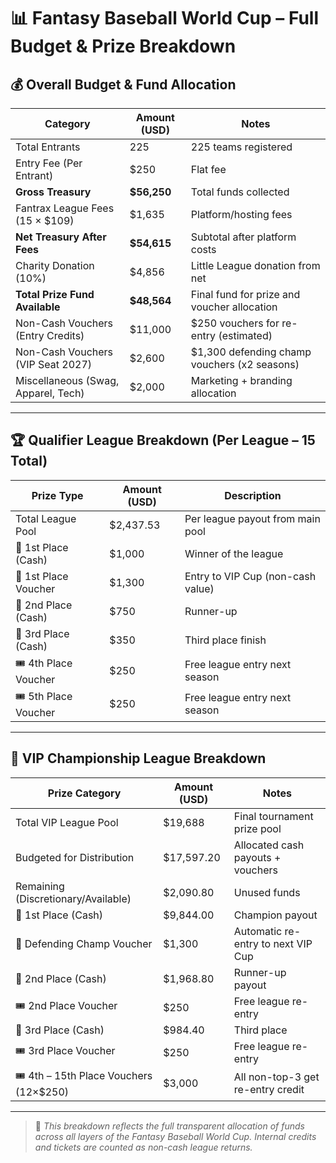 # 📊 Fantasy Baseball World Cup – Full Budget & Prize Breakdown

## 💰 Overall Budget & Fund Allocation

| Category                            | Amount (USD) | Notes                                                  |
|-------------------------------------|---------------|----------------------------------------------------------|
| Total Entrants                      | 225           | 225 teams registered                                    |
| Entry Fee (Per Entrant)             | $250          | Flat fee                                                |
| **Gross Treasury**                  | **$56,250**   | Total funds collected                                   |
| Fantrax League Fees (15 × $109)     | $1,635        | Platform/hosting fees                                   |
| **Net Treasury After Fees**         | **$54,615**   | Subtotal after platform costs                           |
| Charity Donation (10%)              | $4,856        | Little League donation from net                        |
| **Total Prize Fund Available**      | **$48,564**   | Final fund for prize and voucher allocation             |
| Non-Cash Vouchers (Entry Credits)   | $11,000       | $250 vouchers for re-entry (estimated)                  |
| Non-Cash Vouchers (VIP Seat 2027)   | $2,600        | $1,300 defending champ vouchers (x2 seasons)            |
| Miscellaneous (Swag, Apparel, Tech) | $2,000        | Marketing + branding allocation                         |

---

## 🏆 Qualifier League Breakdown (Per League – 15 Total)

| Prize Type                        | Amount (USD) | Description                                 |
|----------------------------------|---------------|---------------------------------------------|
| Total League Pool                | $2,437.53     | Per league payout from main pool            |
| 🥇 1st Place (Cash)              | $1,000        | Winner of the league                        |
| 🎫 1st Place Voucher             | $1,300        | Entry to VIP Cup (non-cash value)           |
| 🥈 2nd Place (Cash)              | $750          | Runner-up                                   |
| 🥉 3rd Place (Cash)              | $350          | Third place finish                          |
| 🎟️ 4th Place Voucher            | $250          | Free league entry next season               |
| 🎟️ 5th Place Voucher            | $250          | Free league entry next season               |

---

## 👑 VIP Championship League Breakdown

| Prize Category                         | Amount (USD) | Notes                                     |
|----------------------------------------|---------------|-------------------------------------------|
| Total VIP League Pool                  | $19,688       | Final tournament prize pool               |
| Budgeted for Distribution              | $17,597.20    | Allocated cash payouts + vouchers         |
| Remaining (Discretionary/Available)    | $2,090.80     | Unused funds                              |
| 🥇 1st Place (Cash)                    | $9,844.00     | Champion payout                           |
| 🎫 Defending Champ Voucher             | $1,300        | Automatic re-entry to next VIP Cup        |
| 🥈 2nd Place (Cash)                    | $1,968.80     | Runner-up payout                          |
| 🎟️ 2nd Place Voucher                  | $250          | Free league re-entry                      |
| 🥉 3rd Place (Cash)                    | $984.40       | Third place                               |
| 🎟️ 3rd Place Voucher                  | $250          | Free league re-entry                      |
| 🎟️ 4th – 15th Place Vouchers (12×$250)| $3,000        | All non-top-3 get re-entry credit         |

---

> 💬 *This breakdown reflects the full transparent allocation of funds across all layers of the Fantasy Baseball World Cup. Internal credits and tickets are counted as non-cash league returns.*

